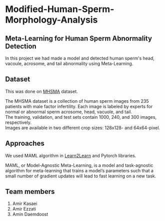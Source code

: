 # Modified-Human-Sperm-Morphology-Analysis

## Meta-Learning for Human Sperm Abnormality Detection

In this project we had made a model and detected human sperm's head, vacoule, acrosome, and tail abnormality using Meta-Learning.      

## Dataset
This was done on [MHSMA](https://data.mendeley.com/datasets/hjygss6sw2/2) dataset.

The MHSMA dataset is a collection of human sperm images from 235 patients with male factor infertility. Each image is labeled by experts for normal or abnormal sperm acrosome, head, vacuole, and tail.       
The training, validation, and test sets contain 1000, 240, and 300 images, respectively.        
Images are available in two different crop sizes: 128x128- and 64x64-pixel.       

## Approaches
We used MAML algorithm in [Learn2Learn](https://learn2learn.net/) and Pytorch libraries.       

MAML, or Model-Agnostic Meta-Learning, is a model and task-agnostic algorithm for meta-learning that trains a model’s parameters such that a small number of gradient updates will lead to fast learning on a new task.     


## Team members
  1. Amir Kasaei
  2. Amir Ezzati
  3. Amin Daemdoost